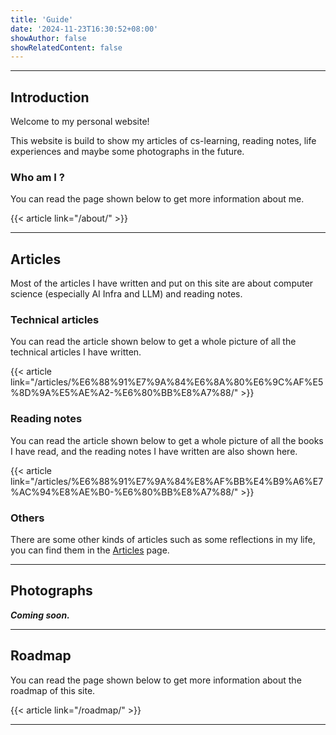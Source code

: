 ```yaml
---
title: 'Guide'
date: '2024-11-23T16:30:52+08:00'
showAuthor: false
showRelatedContent: false
---
```


---

## Introduction

Welcome to my personal website!

This website is build to show my articles of cs-learning, reading notes, life experiences and maybe some photographs in the future.

### Who am I ?

You can read the page shown below to get more information about me.

{{< article link="/about/" >}}

---

## Articles

Most of the articles I have written and put on this site are about computer science (especially AI Infra and LLM) and reading notes.

### Technical articles

You can read the article shown below to get a whole picture of all the technical articles I have written.

{{< article link="/articles/%E6%88%91%E7%9A%84%E6%8A%80%E6%9C%AF%E5%8D%9A%E5%AE%A2-%E6%80%BB%E8%A7%88/" >}}

### Reading notes

You can read the article shown below to get a whole picture of all the books I have read, and the reading notes I have written are also shown here.

{{< article link="/articles/%E6%88%91%E7%9A%84%E8%AF%BB%E4%B9%A6%E7%AC%94%E8%AE%B0-%E6%80%BB%E8%A7%88/" >}}

### Others

There are some other kinds of articles such as some reflections in my life, you can find them in the [Articles](https://shen-shanshan.github.io/articles/) page.

---

## Photographs

**_Coming soon._**

---

## Roadmap

You can read the page shown below to get more information about the roadmap of this site.

{{< article link="/roadmap/" >}}

---
